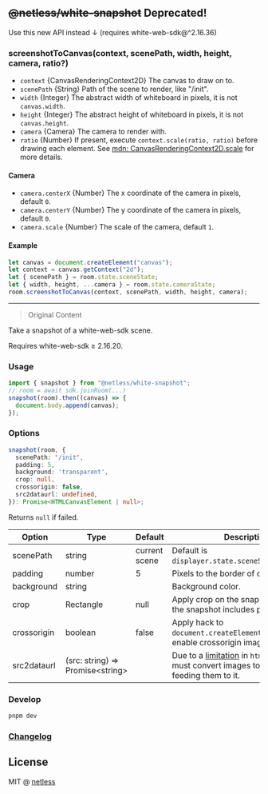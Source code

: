 ## <del>@netless/white-snapshot</del> Deprecated!

Use this new API instead &darr; (requires white-web-sdk@^2.16.36)

### screenshotToCanvas(context, scenePath, width, height, camera, ratio?)

- `context` {CanvasRenderingContext2D} The canvas to draw on to.
- `scenePath` {String} Path of the scene to render, like "/init".
- `width` {Integer} The abstract width of whiteboard in pixels, it is not `canvas.width`.
- `height` {Integer} The abstract height of whiteboard in pixels, it is not `canvas.height`.
- `camera` {Camera} The camera to render with.
- `ratio` {Number} If present, execute `context.scale(ratio, ratio)` before drawing each element. See [mdn: CanvasRenderingContext2D.scale](https://developer.mozilla.org/en-US/docs/Web/API/CanvasRenderingContext2D/scale) for more details.

#### Camera

- `camera.centerX` {Number} The x coordinate of the camera in pixels, default `0`.
- `camera.centerY` {Number} The y coordinate of the camera in pixels, default `0`.
- `camera.scale` {Number} The scale of the camera, default `1`.

#### Example

```js
let canvas = document.createElement("canvas");
let context = canvas.getContext("2d");
let { scenePath } = room.state.sceneState;
let { width, height, ...camera } = room.state.cameraState;
room.screenshotToCanvas(context, scenePath, width, height, camera);
```

---

> Original Content

Take a snapshot of a white-web-sdk scene.

Requires white-web-sdk &ge; 2.16.20.

### Usage

```js
import { snapshot } from "@netless/white-snapshot";
// room = await sdk.joinRoom(...)
snapshot(room).then((canvas) => {
  document.body.append(canvas);
});
```

### Options

```ts
snapshot(room, {
  scenePath: "/init",
  padding: 5,
  background: 'transparent',
  crop: null,
  crossorigin: false,
  src2dataurl: undefined,
}): Promise<HTMLCanvasElement | null>;
```

Returns `null` if failed.

| Option      | Type                                       | Default       | Description                                                                                             |
| ----------- | ------------------------------------------ | ------------- | ------------------------------------------------------------------------------------------------------- |
| scenePath   | string                                     | current scene | Default is `displayer.state.sceneState.scenePath`.                                                      |
| padding     | number                                     | 5             | Pixels to the border of canvas.                                                                         |
| background  | string                                     |               | Background color.                                                                                       |
| crop        | Rectangle                                  | null          | Apply crop on the snapshot. Note that the snapshot includes padding.                                    |
| crossorigin | boolean                                    | false         | Apply hack to `document.createElement('img')` to enable crossorigin images.                             |
| src2dataurl | (src: string) &rArr; Promise&lt;string&gt; |               | Due to a [limitation][1] in `html2canvas`, we must convert images to dataurl before feeding them to it. |

[1]: https://github.com/niklasvh/html2canvas/issues/592#issuecomment-727540799

### Develop

```bash
pnpm dev
```

### [Changelog](./CHANGELOG.md)

## License

MIT @ [netless](https://github.com/netless-io/white-snapshot)
